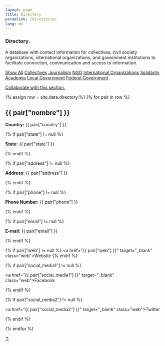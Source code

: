 ```yaml
---
layout: page
title: Directory
permalink: /directorio/
lang: en
---
```


<h3>Directory.</h3>


<div class="directorio">
<p class="intro">A database with contact information for collectives, civil society organizations, international organizations, and government institutions to facilitate connection, communication and access to information.</p>
</div>


<div class="side">
  <a href="#" class="tag factive" data-filter="all">Show All</a>
  <a href="#" class="tag" data-filter=".colectivo">Collectives</a>
  <a href="#" class="tag" data-filter=".Journalism">Journalism</a>
  <a href="#" class="tag" data-filter=".NGO">NGO</a>
  <a href="#" class="tag" data-filter=".InternationalOrganization">International Organizations</a>
  <a href="#" class="tag" data-filter=".Solidarity">Solidarity</a>
  <a href="#" class="tag" data-filter=".Academia">Academia</a>
  <a href="#" class="tag" data-filter=".LocalGovernment">Local Government</a>
  <a href="#" class="tag" data-filter=".FederalGovernment">Federal Government</a>

  <p><a href="#" target="_blank">Collaborate with this section.</a></p>  
</div>



<div class="directorio">

{% assign row = site.data.directory %}
{% for pair in row %}

<!-- <div class="line animatable fadeInUp {{ pair["type"] }} {{ pair["country"] }}">-->
<div class="line {{ pair["type"] }} {{ pair["country"] }}">

  <h2>{{ pair["nombre"] }}</h2>

<!--  <p><strong>{{ pair["type"] }}</strong></p>-->
  <p><strong>Country:</strong> {{ pair["country"] }}</p>

  {% if pair["state"] != null %}
    <p><strong>State:</strong> {{ pair["state"] }}</p>
  {% endif %}

  {% if pair["address"] != null %}
    <p><strong>Address:</strong> {{ pair["address"] }} </p>
  {% endif %}

  {% if pair["phone"] != null %}
    <p><strong>Phone Number:</strong> {{ pair["phone"] }}</p>
  {% endif %}

  {% if pair["email"] != null %}
    <p><strong>E-mail:</strong> {{ pair["email"] }}</p>
  {% endif %}

  {% if pair["web"] != null %}
    <a href="{{ pair["web"] }}" target="_blank" class="web">Website</a>
  {% endif %}

  {% if pair["social_media1"] != null %}
    <p><a href="{{ pair["social_media1"] }}" target="_blank" class="web">Facebook</a></p>
  {% endif %}

  {% if pair["social_media2"] != null %}
    <p><a href="{{ pair["social_media2"] }}" target="_blank" class="web">Twitter</a></p>
  {% endif %}

  </div>

{% endfor %}
</div><!-- directorio -->


<a href="#" id="top">↑</a>
